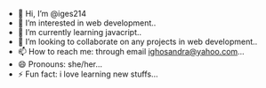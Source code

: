 - 👋 Hi, I’m @iges214
- 👀 I’m interested in web development..
- 🌱 I’m currently learning javacript..
- 💞️ I’m looking to collaborate on any projects in web development..
- 📫 How to reach me: through email ighosandra@yahoo.com...
- 😄 Pronouns: she/her...
- ⚡ Fun fact: i love learning new stuffs...

<!---
iges214/iges214 is a ✨ special ✨ repository because its `README.md` (this file) appears on your GitHub profile.
You can click the Preview link to take a look at your changes.
--->
